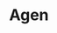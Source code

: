 ---
title: Agen
date: 
draft: false

# descripcion
description : Media argollita con nácar chica

materials: Plata 925

color: Plateado

dimensions: 0,9cm

code: 01-04-0145

type: "Aros"

categories: []

price: $3.470,00

# Images
# first image will be shown in the product page
images:
  # - image: "images/path_to_image"
  # La ubicacion de las imagenes es imagenes/Aros/Aros.Piedras/01-04-0145-agen
  - image: "./images/aros/piedras/01-04-0145-media-argollita-con-nacar-chica_a.jpeg"
  - image: "./images/aros/piedras/01-04-0145-media-argollita-con-nacar-chica_b.jpeg"
---